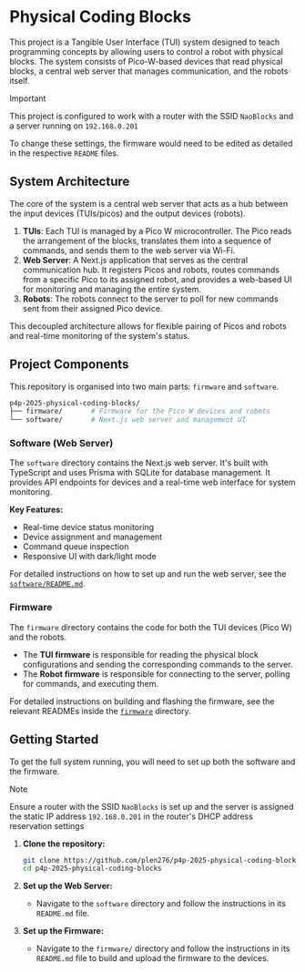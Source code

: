 # Physical Coding Blocks

This project is a Tangible User Interface (TUI) system designed to teach programming concepts by allowing users to control a robot with physical blocks. The system consists of Pico-W-based devices that read physical blocks, a central web server that manages communication, and the robots itself.

> [!IMPORTANT]
> This project is configured to work with a router with the SSID `NaoBlocks` and a server running on `192.168.0.201`
>
> To change these settings, the firmware would need to be edited as detailed in the respective `README` files.

## System Architecture

The core of the system is a central web server that acts as a hub between the input devices (TUIs/picos) and the output devices (robots).

1. **TUIs**: Each TUI is managed by a Pico W microcontroller. The Pico reads the arrangement of the blocks, translates them into a sequence of commands, and sends them to the web server via Wi-Fi.
2. **Web Server**: A Next.js application that serves as the central communication hub. It registers Picos and robots, routes commands from a specific Pico to its assigned robot, and provides a web-based UI for monitoring and managing the entire system.
3. **Robots**: The robots connect to the server to poll for new commands sent from their assigned Pico device.

This decoupled architecture allows for flexible pairing of Picos and robots and real-time monitoring of the system's status.

## Project Components

This repository is organised into two main parts: `firmware` and `software`.

```bash
p4p-2025-physical-coding-blocks/
├── firmware/       # Firmware for the Pico W devices and robots
└── software/       # Next.js web server and management UI
```

### Software (Web Server)

The `software` directory contains the Next.js web server. It's built with TypeScript and uses Prisma with SQLite for database management. It provides API endpoints for devices and a real-time web interface for system monitoring.

**Key Features:**

- Real-time device status monitoring
- Device assignment and management
- Command queue inspection
- Responsive UI with dark/light mode

For detailed instructions on how to set up and run the web server, see the [`software/README.md`](software/README.md).

### Firmware

The `firmware` directory contains the code for both the TUI devices (Pico W) and the robots.

- The **TUI firmware** is responsible for reading the physical block configurations and sending the corresponding commands to the server.
- The **Robot firmware** is responsible for connecting to the server, polling for commands, and executing them.

For detailed instructions on building and flashing the firmware, see the relevant READMEs inside the [`firmware`](firmware) directory.

## Getting Started

To get the full system running, you will need to set up both the software and the firmware.

> [!NOTE]
> Ensure a router with the SSID `NaoBlocks` is set up and the server is assigned the static IP address `192.168.0.201` in the router's DHCP address reservation settings

1. **Clone the repository:**

    ```bash
    git clone https://github.com/plen276/p4p-2025-physical-coding-blocks.git
    cd p4p-2025-physical-coding-blocks
    ```

2. **Set up the Web Server:**
    - Navigate to the `software` directory and follow the instructions in its `README.md` file.

3. **Set up the Firmware:**
    - Navigate to the `firmware/` directory and follow the instructions in its `README.md` file to build and upload the firmware to the devices.
